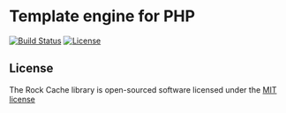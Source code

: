 Template engine for PHP
=================

[![Build Status](https://travis-ci.org/romeo7/rock-template.svg?branch=master)](https://travis-ci.org/romeo7/rock-template)
[![License](https://poser.pugx.org/romeo7/rock-template/license.svg)](https://packagist.org/packages/romeo7/rock-cache)

License
-------------------

The Rock Cache library is open-sourced software licensed under the [MIT license](http://opensource.org/licenses/MIT)